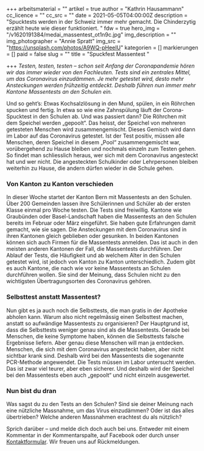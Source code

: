 +++
arbeitsmaterial = ""
artikel = true
author = "Kathrin Hausammann"
cc_licence = ""
cc_src = ""
date = 2021-05-05T04:00:00Z
description = "Spucktests werden in der Schweiz immer mehr gemacht. Die Chinderzytig erzählt heute wie dieser funktioniert. "
fdw = true
hero_img = "/v1620191384/medai_massentest_ot1n9c.jpg"
img_description = ""
img_photographer = "Annie Spratt"
img_src = "https://unsplash.com/photos/A9WQ-pHeeIU"
kategorien = []
markierungen = []
paid = false
slug = ""
title = "Spuckfest Massentest "

+++
_Testen, testen, testen – schon seit Anfang der Coronapandemie hören wir das immer wieder von den Fachleuten. Tests sind ein zentrales Mittel, um das Coronavirus einzudämmen. Je mehr getestet wird, desto mehr Ansteckungen werden frühzeitig entdeckt. Deshalb führen nun immer mehr Kantone Massentests an den Schulen ein._

Und so geht’s: Etwas Kochsalzlösung in den Mund, spülen, in ein Röhrchen spucken und fertig. In etwa so wie eine Zahnspülung läuft der Corona-Spucktest in den Schulen ab. Und was passiert dann? Die Röhrchen mit dem Speichel werden „gepoolt“. Das heisst, der Speichel von mehreren getesteten Menschen wird zusammengemischt. Dieses Gemisch wird dann im Labor auf das Coronavirus getestet. Ist der Test positiv, müssen alle Menschen, deren Speichel in diesem „Pool“ zusammengemischt war, vorübergehend zu Hause bleiben und nochmals einzeln zum Testen gehen. So findet man schliesslich heraus, wer sich mit dem Coronavirus angesteckt hat und wer nicht. Die angesteckten Schulkinder oder Lehrpersonen bleiben weiterhin zu Hause, die andern dürfen wieder in die Schule gehen.

### Von Kanton zu Kanton verschieden

In dieser Woche startet der Kanton Bern mit Massentests an den Schulen. Über 200 Gemeinden lassen ihre Schülerinnen und Schüler ab der ersten Klasse einmal pro Woche testen. Die Tests sind freiwillig. Kantone wie Graubünden oder Basel-Landschaft haben die Massentests an den Schulen bereits im Februar oder März eingeführt. Sie haben gute Erfahrungen damit gemacht, wie sie sagen. Die Ansteckungen mit dem Coronavirus sind in ihren Kantonen gleich geblieben oder gesunken. In beiden Kantonen können sich auch Firmen für die Massentests anmelden. Das ist auch in den meisten anderen Kantonen der Fall, die Massentests durchführen. Der Ablauf der Tests, die Häufigkeit und ab welchem Alter in den Schulen getestet wird, ist jedoch von Kanton zu Kanton unterschiedlich. Zudem gibt es auch Kantone, die nach wie vor keine Massentests an Schulen durchführen wollen. Sie sind der Meinung, dass Schulen nicht zu den wichtigsten Übertragungsorten des Coronavirus gehören.

### Selbsttest anstatt Massentest?

Nun gibt es ja auch noch die Selbsttests, die man gratis in der Apotheke abholen kann. Warum also nicht regelmässig einen Selbsttest machen, anstatt so aufwändige Massentests zu organisieren? Der Hauptgrund ist, dass die Selbsttests weniger genau sind als die Massentests. Gerade bei Menschen, die keine Symptome haben, können die Selbsttests falsche Ergebnisse liefern. Aber genau diese Menschen will man ja entdecken. Menschen, die sich mit dem Coronavirus angesteckt haben, aber nicht sichtbar krank sind. Deshalb wird bei den Massentests die sogenannte PCR-Methode angewendet. Die Tests müssen im Labor untersucht werden. Das ist zwar viel teurer, aber eben sicherer. Und deshalb wird der Speichel bei den Massentests eben auch „gepoolt“ und nicht einzeln ausgewertet.

### Nun bist du dran

Was sagst du zu den Tests an den Schulen? Sind sie deiner Meinung nach eine nützliche Massnahme, um das Virus einzudämmen? Oder ist das alles übertrieben? Welche anderen Massnahmen erachtest du als nützlich?

Sprich darüber – und melde dich doch auch bei uns. Entweder mit einem Kommentar in der Kommentarspalte, auf Facebook oder durch unser [Kontaktformular](https://www.chinderzytig.ch/kontakt/). Wir freuen uns auf Rückmeldungen.